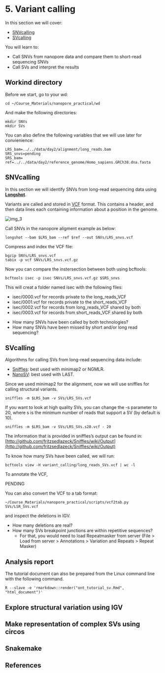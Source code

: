 # 5. Variant calling

In this section we will cover:

* [SNVcalling](#snvcalling)
* [SVcalling](#svcalling)

You will learn to:

- Call SNVs from nanopore data and compare them to short-read sequencing SNVs
- Call SVs and interpret the results

## Workind directory

Before we start, go to your wd:

```
cd ~/Course_Materials/nanopore_practical/wd
```

And make the following directories:

```
mkdir SNVs
mkdir SVs
```

You can also define the following variables that we will use later for convienience:

```
LRS_bam=../../data/day2/alignment/long_reads.bam
SRS_snvs=pending
SRS_bam=
ref=../../data/day2/reference_genome/Homo_sapiens.GRCh38.dna.fasta
```

## SNVcalling

In this section we will identify SNVs from long-read sequencing data using [**Longshot**](https://github.com/pjedge/longshot).

Variants are called and stored in [VCF](http://samtools.github.io/hts-specs/VCFv4.2.pdf) format. This contains a header, and then data lines each containing information about a position in the genome.

<img src="//raw.githubusercontent.com/who-blackbird/who-blackbird.github.io/master/images/vcf.png" alt="img_3" class="inline"/>

Call SNVs in the nanopore aligment example as below:

```
longshot --bam $LRS_bam --ref $ref --out SNVs/LRS_snvs.vcf
```

Compress and index the VCF file:

```
bgzip SNVs/LRS_snvs.vcf
tabix -p vcf SNVs/LRS_snvs.vcf.gz
```

Now you can compare the instersection between both using bcftools:

```
bcftools isec -p isec SNVs/LRS_snvs.vcf.gz $SRS_snvs
```

This will creat a folder named isec with the following files:

* isec/0000.vcf   for records private to the long_reads_VCF
* isec/0001.vcf   for records private to the short_reads_VCF
* isec/0002.vcf   for records from long_reads_VCF shared by both
* isec/0003.vcf   for records from short_reads_VCF shared by both

- How many SNVs have been called by both technologies?
- How many SNVs have been missed by short and/or long read sequencing?

## SVcalling

Algorithms for calling SVs from long-read sequencing data include:
-	[Sniffles](http://github.com/fritzsedlazeck/Sniffles): best used with minimap2 or NGMLR. 
-	[NanoSV](http://github.com/philres/ngmlr): best used with LAST.

Since we used minimap2 for the alignment, now we will use sniffles for calling structural variants.

```
sniffles -m $LRS_bam -v SVs/LRS_SVs.vcf
```

If you want to look at high quality SVs, you can change the -s parameter to 20, where s is the minimum number of reads that support a SV (by default is 10).

```
sniffles -m $LRS_bam -v SVs/LRS_SVs.s20.vcf - 20
```

The information that is provided in sniffles’s output can be found in:
[http://github.com/fritzsedlazeck/Sniffles/wiki/Output](http://github.com/fritzsedlazeck/Sniffles/wiki/Output)

To know how many SVs have been called, we will run:

```
bcftools view -H variant_calling/long_reads_SVs.vcf | wc -l
```

To annotate the VCF, 

PENDING

You can also convert the VCF to a tab format:

```
~/Course_Materials/nanopore_practical/scripts/vcf2tab.py SVs/LSR_SVs.vcf
```

and inspect the deletions in IGV.

-	How many deletions are real?
-	How many SVs breakpoint junctions are within repetitive sequences?
     - For that, you would need to load Repeatmasker from server (File > Load from server > Annotations > Variation and Repeats > Repeat Masker)

## Analysis report

The tutorial document can also be prepared from the Linux command line with the following command.

```
R --slave -e 'rmarkdown::render("ont_tutorial_sv.Rmd", "html_document")'
```

## Explore structural variation using IGV

## Make representation of complex SVs using circos

## Snakemake

## References

